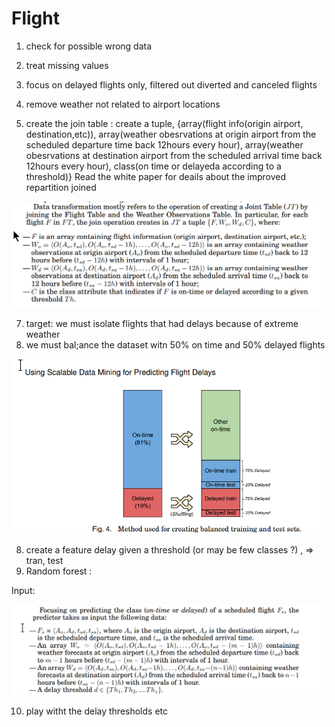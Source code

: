 # Flight

1. check for possible wrong data 
2. treat missing values
3. focus on delayed flights only, filtered out diverted and canceled flights
4. remove weather not related to airport locations
   
6. create the join table : create a tuple, {array(flight info(origin airport, destination,etc)), array(weather obesrvations at origin airport from the scheduled departure time back 12hours every hour), array(weather obesrvations at destination airport from the scheduled arrival time back 12hours every hour), class(on time or delayeda according to a threshold)}
Read the white paper for deails about the improved repartition joined 

![join](2024-09-24_21-48-38.png)

7. target: we must isolate flights that had delays because of extreme weather 
8. we must bal;ance the dataset witn 50% on time and 50% delayed flights 

![reshuffle datset](2024-09-24_21-31-13.png)

8. create a feature delay given a threshold (or may be few classes ?) , => tran, test
9. Random forest : 

Input:

![input of the random forest](2024-09-24_21-31-03.png)

10. play witht the delay thresholds etc


